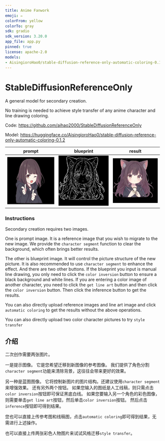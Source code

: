 ```yaml
---
title: Anime Fanwork
emoji: ✏️
colorFrom: yellow
colorTo: gray
sdk: gradio
sdk_version: 3.20.0
app_file: app.py
pinned: true
license: apache-2.0
models:
- AisingioroHao0/stable-diffusion-reference-only-automatic-coloring-0.1.2
---
```


# StableDiffusionReferenceOnly

A general model for secondary creation.

No training is needed to achieve style transfer of any anime character and line drawing coloring.

Code: https://github.com/aihao2000/StableDiffusionReferenceOnly

Model: https://huggingface.co/AisingioroHao0/stable-diffusion-reference-only-automatic-coloring-0.1.2

|               prompt                |               blueprint                |               result                |
| :---------------------------------: | :------------------------------------: | :---------------------------------: |
| ![](./README.assets/3x9_prompt.png) | ![](./README.assets/3x9_blueprint.png) | ![](./README.assets/3x9_result.png) |



### Instructions

Secondary creation requires two images.

One is prompt image. It is a reference image that you wish to migrate to the new image. We provide the ```character segment``` function to clear the background, which often brings better results.

The other is blueprint image. It will control the picture structure of the new picture. It is also recommended to use ```character segment``` to enhance the effect. And there are two other buttons. If the blueprint you input is manual line drawing, you only need to click the ```color inversion``` button to ensure a black background and white lines. If you are entering a color image of another character, you need to click the ```get line art``` button and then click the ```color inversion``` button. Then click the inference button to get the results. 



You can also directly upload reference images and line art image and click ```automatic coloring``` to get the results without the above operations.

You can also directly upload two color character pictures to try ```style transfer```

## 介绍

二次创作需要两张图片。

一是提示图像。 它是您希望迁移到新图像的参考图像。 我们提供了角色分割```character segment```功能来清除背景，这往往会带来更好的效果。

另一种是蓝图图像。 它将控制新图片的图片结构。还建议使用```character segment```来增强效果。 还有另外两个按钮。 如果您输入的图纸是人工线稿，则只需点击```color inversion```按钮即可保证黑底白线。 如果您要输入另一个角色的彩色图像，则需要单击```get line art```按钮，然后单击```color inversion```按钮。 然后点击```inference```按钮即可得到结果。



您也可以直接上传参考图和线稿图，点击```automatic coloring```即可得到结果，无需进行上述操作。

也可以直接上传两张彩色人物图片来试试风格迁移```style transfer```。
